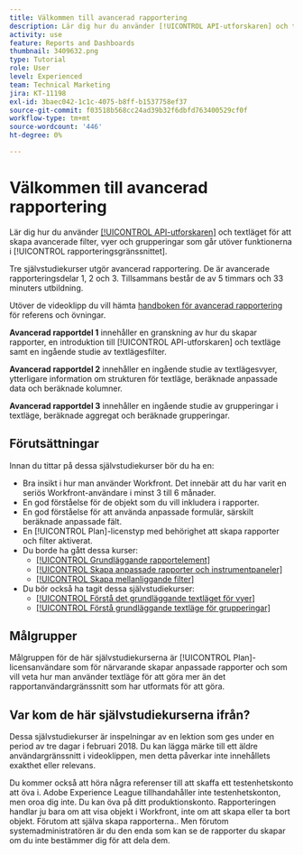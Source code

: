 ```yaml
---
title: Välkommen till avancerad rapportering
description: Lär dig hur du använder [!UICONTROL API-utforskaren] och textläget för att skapa avancerade filter, vyer och grupperingar som går utöver funktionerna i [!UICONTROL rapporteringsgränssnittet].
activity: use
feature: Reports and Dashboards
thumbnail: 3409632.png
type: Tutorial
role: User
level: Experienced
team: Technical Marketing
jira: KT-11198
exl-id: 3baec042-1c1c-4075-b8ff-b1537758ef37
source-git-commit: f03518b568cc24ad39b32f6dbfd763400529cf0f
workflow-type: tm+mt
source-wordcount: '446'
ht-degree: 0%

---
```


# Välkommen till avancerad rapportering

Lär dig hur du använder [[!UICONTROL API-utforskaren]](https://developer.adobe.com/workfront/api-explorer/) och textläget för att skapa avancerade filter, vyer och grupperingar som går utöver funktionerna i [!UICONTROL rapporteringsgränssnittet].

Tre självstudiekurser utgör avancerad rapportering. De är avancerade rapporteringsdelar 1, 2 och 3. Tillsammans består de av 5 timmars och 33 minuters utbildning.

Utöver de videoklipp du vill hämta [handboken för avancerad rapportering](/help/assets/advanced-reporting-manual.pdf) för referens och övningar.

**Avancerad rapportdel 1** innehåller en granskning av hur du skapar rapporter, en introduktion till [!UICONTROL API-utforskaren] och textläge samt en ingående studie av textlägesfilter.

**Avancerad rapportdel 2** innehåller en ingående studie av textlägesvyer, ytterligare information om strukturen för textläge, beräknade anpassade data och beräknade kolumner.

**Avancerad rapportdel 3** innehåller en ingående studie av grupperingar i textläge, beräknade aggregat och beräknade grupperingar.

## Förutsättningar

Innan du tittar på dessa självstudiekurser bör du ha en:

* Bra insikt i hur man använder Workfront. Det innebär att du har varit en seriös Workfront-användare i minst 3 till 6 månader.
* En god förståelse för de objekt som du vill inkludera i rapporter.
* En god förståelse för att använda anpassade formulär, särskilt beräknade anpassade fält.
* En [!UICONTROL Plan]-licenstyp med behörighet att skapa rapporter och filter aktiverat.
* Du borde ha gått dessa kurser:
   * [[!UICONTROL Grundläggande rapportelement]](https://experienceleague.adobe.com/docs/courses/using/workfront-u-1-2022-1-reporting.html)
   * [[!UICONTROL Skapa anpassade rapporter och instrumentpaneler]](https://experienceleague.adobe.com/docs/courses/using/workfront-u-1-2022-3-reporting.html)
   * [[!UICONTROL Skapa mellanliggande filter]](https://experienceleague.adobe.com/docs/courses/using/workfront-u-1-2022-2-reporting.html)
* Du bör också ha tagit dessa självstudiekurser:
   * [[!UICONTROL Förstå det grundläggande textläget för vyer]](https://experienceleague.adobe.com/docs/workfront-learn/tutorials-workfront/reporting/intermediate-reporting/basic-text-mode-for-views.html?lang=sv-SE)
   * [[!UICONTROL Förstå grundläggande textläge för grupperingar]](https://experienceleague.adobe.com/docs/workfront-learn/tutorials-workfront/reporting/intermediate-reporting/basic-text-mode-for-groupings.html?lang=sv-SE)

## Målgrupper

Målgruppen för de här självstudiekurserna är [!UICONTROL Plan]-licensanvändare som för närvarande skapar anpassade rapporter och som vill veta hur man använder textläge för att göra mer än det rapportanvändargränssnitt som har utformats för att göra.

## Var kom de här självstudiekurserna ifrån?

Dessa självstudiekurser är inspelningar av en lektion som ges under en period av tre dagar i februari 2018. Du kan lägga märke till ett äldre användargränssnitt i videoklippen, men detta påverkar inte innehållets exakthet eller relevans.

Du kommer också att höra några referenser till att skaffa ett testenhetskonto att öva i. Adobe Experience League tillhandahåller inte testenhetskonton, men oroa dig inte. Du kan öva på ditt produktionskonto. Rapporteringen handlar ju bara om att visa objekt i Workfront, inte om att skapa eller ta bort objekt. Förutom att själva skapa rapporterna.. Men förutom systemadministratören är du den enda som kan se de rapporter du skapar om du inte bestämmer dig för att dela dem.
